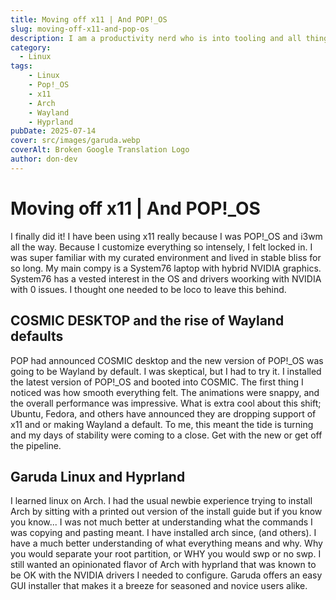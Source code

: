 ```yaml
---
title: Moving off x11 | And POP!_OS
slug: moving-off-x11-and-pop-os
description: I am a productivity nerd who is into tooling and all things #noMouse and #CLI. I was cleaning my desktop when I decided to put away the mouse for a few days. One less wire!
category:
  - Linux
tags:
    - Linux
    - Pop!_OS
    - x11
    - Arch
    - Wayland
    - Hyprland
pubDate: 2025-07-14
cover: src/images/garuda.webp
coverAlt: Broken Google Translation Logo
author: don-dev
---
```


# Moving off x11 | And POP!_OS

I finally did it! I have been using x11 really because I was POP!_OS and i3wm all the way. Because I customize everything so intensely, I felt locked in. I was super familiar with my curated environment and lived in stable bliss for so long. My main compy is a System76 laptop with hybrid NVIDIA graphics. System76 has a vested interest in the OS and drivers woorking with NVIDIA with 0 issues. I thought one needed to be loco to leave this behind.

## COSMIC DESKTOP and the rise of Wayland defaults

POP had announced COSMIC desktop and the new version of POP!_OS was going to be Wayland by default. I was skeptical, but I had to try it. I installed the latest version of POP!_OS and booted into COSMIC. The first thing I noticed was how smooth everything felt. The animations were snappy, and the overall performance was impressive. What is extra cool about this shift; Ubuntu, Fedora, and others have announced they are dropping support of x11 and or making Wayland a default. To me, this meant the tide is turning and my days of stability were coming to a close. Get with the new or get off the pipeline.

## Garuda Linux and Hyprland

I learned linux on Arch. I had the usual newbie experience trying to install Arch by sitting with a printed out version of the install guide but if you know you know... I was not much better at understanding what the commands I was copying and pasting meant. I have installed arch since, (and others). I have a much better understanding of what everything means and why. Why you would separate your root partition, or WHY you would swp or no swp. I still wanted an opinionated flavor of Arch with hyprland that was known to be OK with the NVIDIA drivers I needed to configure. Garuda offers an easy GUI installer that makes it a breeze for seasoned and novice users alike.


